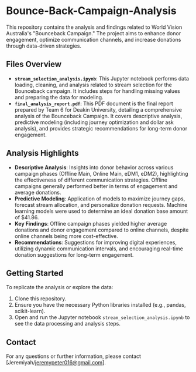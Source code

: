 # Bounce-Back-Campaign-Analysis

This repository contains the analysis and findings related to World Vision Australia's "Bounceback Campaign." The project aims to enhance donor engagement, optimize communication channels, and increase donations through data-driven strategies.

## Files Overview

* **`stream_selection_analysis.ipynb`**: This Jupyter notebook performs data loading, cleaning, and analysis related to stream selection for the Bounceback campaign. It includes steps for handling missing values and preparing the data for modeling.
* **`final_analysis_report.pdf`**: This PDF document is the final report prepared by Team 6 for Deakin University, detailing a comprehensive analysis of the Bounceback Campaign. It covers descriptive analysis, predictive modeling (including journey optimization and dollar ask analysis), and provides strategic recommendations for long-term donor engagement.
<!-- * **`journey_optimisation_raw.csv`**: The raw dataset containing campaign and donor information used for the analysis. -->

## Analysis Highlights

* **Descriptive Analysis**: Insights into donor behavior across various campaign phases (Offline Main, Online Main, eDM1, eDM2), highlighting the effectiveness of different communication strategies. Offline campaigns generally performed better in terms of engagement and average donations.
* **Predictive Modeling**: Application of models to maximize journey gaps, forecast stream allocation, and personalize donation requests. Machine learning models were used to determine an ideal donation base amount of $41.86.
* **Key Findings**: Offline campaign phases yielded higher average donations and donor engagement compared to online channels, despite online channels being more cost-effective.
* **Recommendations**: Suggestions for improving digital experiences, utilizing dynamic communication intervals, and encouraging real-time donation suggestions for long-term engagement.

## Getting Started

To replicate the analysis or explore the data:

1.  Clone this repository.
2.  Ensure you have the necessary Python libraries installed (e.g., pandas, scikit-learn).
3.  Open and run the Jupyter notebook `stream_selection_analysis.ipynb` to see the data processing and analysis steps.

## Contact

For any questions or further information, please contact [Jeremiyah/jeremypeter016@gmail.com].
